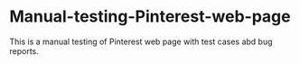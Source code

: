 # Manual-testing-Pinterest-web-page

This is a manual testing of Pinterest web page with test cases abd bug reports.

